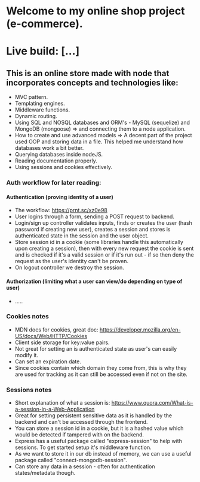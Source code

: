 # Welcome to my online shop project (e-commerce).

# Live build: [...]

## This is an online store made with node that incorporates concepts and technologies like:

- MVC pattern.
- Templating engines.
- Middleware functions.
- Dynamic routing.
- Using SQL and NOSQL databases and ORM's - MySQL (sequelize) and MongoDB (mongoose) => and connecting them to a node application.
- How to create and use advanced models => A decent part of the project used OOP and storing data in a file. This helped me understand how databases work a bit better.
- Querying databases inside nodeJS.
- Reading documentation properly.
- Using sessions and cookies effectively.

### Auth workflow for later reading:

#### Authentication (proving identity of a user)

- The workflow: <https://prnt.sc/xz0e98>
- User logins through a form, sending a POST request to backend.
- Login/sign up controller validates inputs, finds or creates the user (hash password if creating new user), creates a session and stores is authenticated state in the session and the user object.
- Store session id in a cookie (some libraries handle this automatically upon creating a session), then with every new request the cookie is sent and is checked if it's a valid session or if it's run out - if so then deny the request as the user's identity can't be proven.
- On logout controller we destroy the session.

#### Authorization (limiting what a user can view/do depending on type of user)

- .....

### Cookies notes

- MDN docs for cookies, great doc: <https://developer.mozilla.org/en-US/docs/Web/HTTP/Cookies>
- Client side storage for key:value pairs.
- Not great for setting an is authenticated state as user's can easily modify it.
- Can set an expiration date.
- Since cookies contain which domain they come from, this is why they are used for tracking as it can still be accessed even if not on the site.

### Sessions notes

- Short explanation of what a session is: <https://www.quora.com/What-is-a-session-in-a-Web-Application>
- Great for setting persistent sensitive data as it is handled by the backend and can't be accessed through the frontend.
- You can store a session id in a cookie, but it is a hashed value which would be detected if tampered with on the backend.
- Express has a useful package called "express-session" to help with sessions. To get started setup it's middleware function.
- As we want to store it in our db instead of memory, we can use a useful package called "connect-mongodb-session".
- Can store any data in a session - often for authentication states/metadata though.
